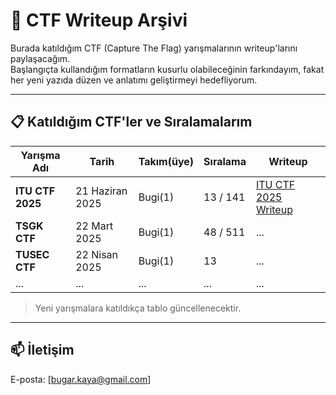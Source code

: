 # 🧠 CTF Writeup Arşivi

Burada katıldığım CTF (Capture The Flag) yarışmalarının writeup'larını paylaşacağım.  
Başlangıçta kullandığım formatların kusurlu olabileceğinin farkındayım, fakat her yeni yazıda düzen ve anlatımı geliştirmeyi hedefliyorum.  

---

## 📋 Katıldığım CTF'ler ve Sıralamalarım

| Yarışma Adı         | Tarih           | Takım(üye) | Sıralama | Writeup |
|---------------------|------------------|--------|----------|---------|
| **ITU CTF 2025**    | 21 Haziran 2025 | Bugi(1)    | 13 / 141 | [ITU CTF 2025 Writeup](./ITUCTF/) |
| **TSGK CTF**            | 22 Mart 2025     | Bugi(1)   | 48 / 511       | ...     |
| **TUSEC CTF**          | 22 Nisan 2025     | Bugi(1)   | 13    | ...     |
| ...                 | ...              | ...    | ...      | ...     |
> Yeni yarışmalara katıldıkça tablo güncellenecektir.

---

## 📫 İletişim
E-posta: [bugar.kaya@gmail.com]

